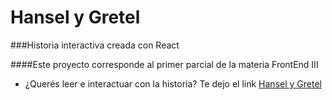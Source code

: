 # Hansel y Gretel
###Historia interactiva creada con React

####Este proyecto corresponde al primer parcial de la materia FrontEnd III

- ¿Querés leer e interactuar con la historia? Te dejo el link [Hansel y Gretel](https://emanueljrod.github.io/Hansel-y-Gretel/public/index.html)
